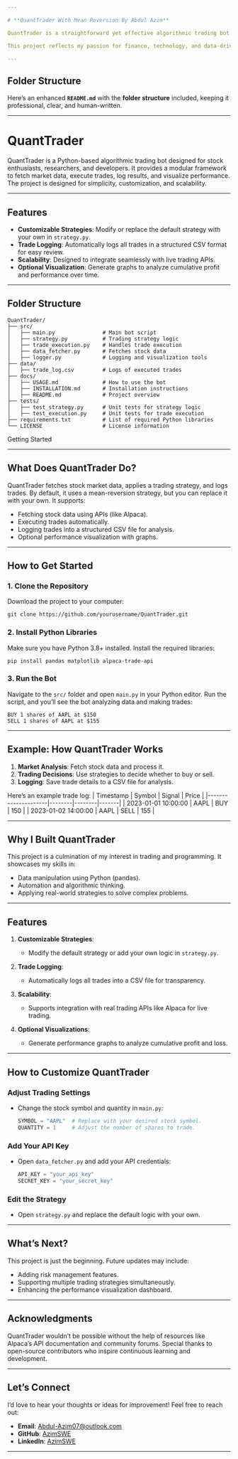 ```yaml
---

# **QuantTrader With Mean Reversion By Abdul Azim**

QuantTrader is a straightforward yet effective algorithmic trading bot designed for stock market enthusiasts and professionals. It provides the framework to analyze market trends, execute trades based on customizable strategies, and log results for further analysis. 

This project reflects my passion for finance, technology, and data-driven decision-making, and it’s designed to be easy to use, customize, and scale.

---
```


## **Folder Structure**

Here’s an enhanced **`README.md`** with the **folder structure** included, keeping it professional, clear, and human-written.

---

# **QuantTrader**

QuantTrader is a Python-based algorithmic trading bot designed for stock enthusiasts, researchers, and developers. It provides a modular framework to fetch market data, execute trades, log results, and visualize performance. The project is designed for simplicity, customization, and scalability.

---

## **Features**

- **Customizable Strategies**: Modify or replace the default strategy with your own in `strategy.py`.
- **Trade Logging**: Automatically logs all trades in a structured CSV format for easy review.
- **Scalability**: Designed to integrate seamlessly with live trading APIs.
- **Optional Visualization**: Generate graphs to analyze cumulative profit and performance over time.

---

## **Folder Structure**

```plaintext
QuantTrader/
├── src/
│   ├── main.py               # Main bot script
│   ├── strategy.py           # Trading strategy logic
│   ├── trade_execution.py    # Handles trade execution
│   ├── data_fetcher.py       # Fetches stock data
│   ├── logger.py             # Logging and visualization tools
├── data/
│   ├── trade_log.csv         # Logs of executed trades
├── docs/
│   ├── USAGE.md              # How to use the bot
│   ├── INSTALLATION.md       # Installation instructions
│   ├── README.md             # Project overview
├── tests/
│   ├── test_strategy.py      # Unit tests for strategy logic
│   ├── test_execution.py     # Unit tests for trade execution
├── requirements.txt          # List of required Python libraries
└── LICENSE                   # License information
```

Getting Started

---

## **What Does QuantTrader Do?**

QuantTrader fetches stock market data, applies a trading strategy, and logs trades. By default, it uses a mean-reversion strategy, but you can replace it with your own. It supports:
- Fetching stock data using APIs (like Alpaca).
- Executing trades automatically.
- Logging trades into a structured CSV file for analysis.
- Optional performance visualization with graphs.

---

## **How to Get Started**

### **1. Clone the Repository**
Download the project to your computer:
```plaintext
git clone https://github.com/yourusername/QuantTrader.git
```

### **2. Install Python Libraries**
Make sure you have Python 3.8+ installed. Install the required libraries:
```plaintext
pip install pandas matplotlib alpaca-trade-api
```

### **3. Run the Bot**
Navigate to the `src/` folder and open `main.py` in your Python editor. Run the script, and you’ll see the bot analyzing data and making trades:
```plaintext
BUY 1 shares of AAPL at $150
SELL 1 shares of AAPL at $155
```

---

## **Example: How QuantTrader Works**

1. **Market Analysis**: Fetch stock data and process it.
2. **Trading Decisions**: Use strategies to decide whether to buy or sell.
3. **Logging**: Save trade details to a CSV file for analysis.

Here’s an example trade log:
| Timestamp           | Symbol | Signal | Price |
|---------------------|--------|--------|-------|
| 2023-01-01 10:00:00 | AAPL   | BUY    | 150   |
| 2023-01-02 14:00:00 | AAPL   | SELL   | 155   |

---

## **Why I Built QuantTrader**

This project is a culmination of my interest in trading and programming. It showcases my skills in:
- Data manipulation using Python (pandas).
- Automation and algorithmic thinking.
- Applying real-world strategies to solve complex problems.

---

## **Features**

1. **Customizable Strategies**:
   - Modify the default strategy or add your own logic in `strategy.py`.

2. **Trade Logging**:
   - Automatically logs all trades into a CSV file for transparency.

3. **Scalability**:
   - Supports integration with real trading APIs like Alpaca for live trading.

4. **Optional Visualizations**:
   - Generate performance graphs to analyze cumulative profit and loss.

---

## **How to Customize QuantTrader**

### **Adjust Trading Settings**
- Change the stock symbol and quantity in `main.py`:
  ```python
  SYMBOL = "AAPL"  # Replace with your desired stock symbol.
  QUANTITY = 1     # Adjust the number of shares to trade.
  ```

### **Add Your API Key**
- Open `data_fetcher.py` and add your API credentials:
  ```python
  API_KEY = "your_api_key"
  SECRET_KEY = "your_secret_key"
  ```

### **Edit the Strategy**
- Open `strategy.py` and replace the default logic with your own.

---

## **What’s Next?**

This project is just the beginning. Future updates may include:
- Adding risk management features.
- Supporting multiple trading strategies simultaneously.
- Enhancing the performance visualization dashboard.

---

## **Acknowledgments**

QuantTrader wouldn’t be possible without the help of resources like Alpaca’s API documentation and community forums. Special thanks to open-source contributors who inspire continuous learning and development.

---

## **Let’s Connect**

I’d love to hear your thoughts or ideas for improvement! Feel free to reach out:
- **Email**: [Abdul-Azim07@outlook.com](mailto:Abdul-Azim07@outlook.com)
- **GitHub**: [AzimSWE](https://github.com/azimSWE)
- **LinkedIn**: [AzimSWE](https://linkedin.com/in/azimSWE)

---
